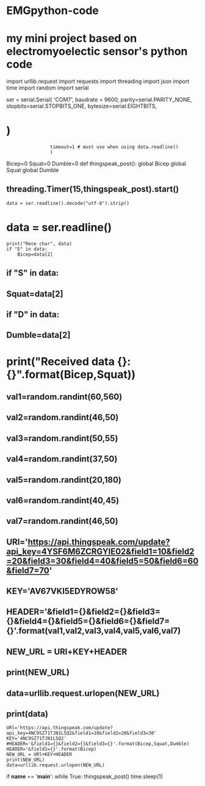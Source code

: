 # EMGpython-code
# my mini project based on electromyoelectic sensor's python code 
import urllib.request
import requests
import threading
import json
import time
import random
import serial

ser = serial.Serial(
                 'COM7',
                   baudrate = 9600,
                    parity=serial.PARITY_NONE,
                   stopbits=serial.STOPBITS_ONE,
                   bytesize=serial.EIGHTBITS,
 #                   )
                    timeout=1 # must use when using data.readline()
                    )
Bicep=0
Squat=0
Dumble=0
def thingspeak_post():
    global Bicep
    global Squat
    global Dumble
##    threading.Timer(15,thingspeak_post).start()
    data = ser.readline().decode("utf-8").strip()
   # data = ser.readline()
    print("Rece char", data)
    if "E" in data:
        Bicep=data[2]
##    if "S" in data:
##        Squat=data[2]
##    if "D" in data:
##        Dumble=data[2]
    
   # print("Received data {}: {}".format(Bicep,Squat))
 
   
##    val1=random.randint(60,560)
##    val2=random.randint(46,50)
##    val3=random.randint(50,55)
##    val4=random.randint(37,50)
##    val5=random.randint(20,180)
##    val6=random.randint(40,45)
##    val7=random.randint(46,50)
##    URl='https://api.thingspeak.com/update?api_key=4YSF6M6ZCRGYIE02&field1=10&field2=20&field3=30&field4=40&field5=50&field6=60&field7=70'
##    KEY='AV67VKI5EDYROW58'
##    HEADER='&field1={}&field2={}&field3={}&field4={}&field5={}&field6={}&field7={}'.format(val1,val2,val3,val4,val5,val6,val7)
##    NEW_URL = URl+KEY+HEADER
##    print(NEW_URL)
##    data=urllib.request.urlopen(NEW_URL)
##    print(data)

    URl='https://api.thingspeak.com/update?api_key=4NC9SZ71TJN1L5Q2&field1=10&field2=20&field3=30'
    KEY='4NC9SZ71TJN1L5Q2'
    #HEADER='&field1={}&field2={}&field3={}'.format(Bicep,Squat,Dumble)
    HEADER='&field1={}'.format(Bicep)
    NEW_URL = URl+KEY+HEADER
    print(NEW_URL)
    data=urllib.request.urlopen(NEW_URL)
        
if __name__ == '__main__':
    while True:
        thingspeak_post()
        time.sleep(1)

